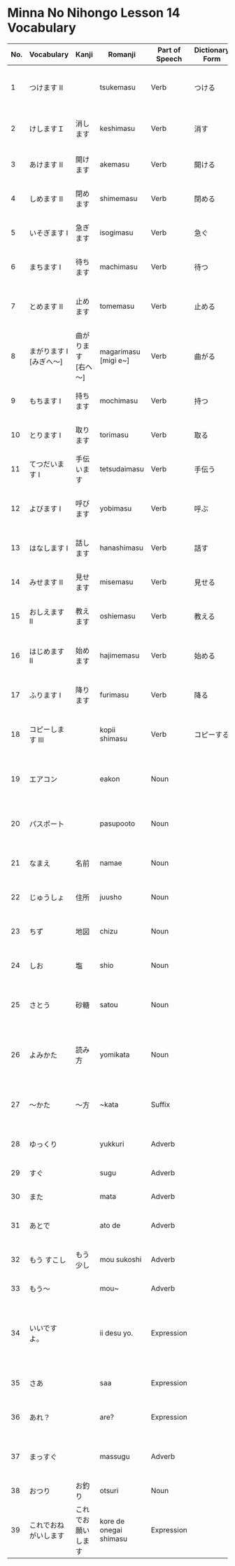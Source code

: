 # Minna No Nihongo Lesson 14 Vocabulary

| No. | Vocabulary              | Kanji               | Romanji                | Part of Speech | Dictionary Form | Meaning                                 | Example                                            |
| --- | ----------------------- | ------------------- | ---------------------- | -------------- | --------------- | --------------------------------------- | -------------------------------------------------- |
| 1   | つけます II             |                     | tsukemasu              | Verb           | つける          | turn on (electricity, air conditioner)  | エアコンをつけてください。                         |
| 2   | けしますＩ              | 消します            | keshimasu              | Verb           | 消す            | turn off (electricity, air conditioner) | 電気をけしてください。                             |
| 3   | あけます II             | 開けます            | akemasu                | Verb           | 開ける          | open (door, window)                     | 窓をあけてもいいですか。                           |
| 4   | しめます II             | 閉めます            | shimemasu              | Verb           | 閉める          | close (door, window)                    | ドアをしめてください。                             |
| 5   | いそぎます I            | 急ぎます            | isogimasu              | Verb           | 急ぐ            | hurry                                   | 駅まで急ぎました。                                 |
| 6   | まちます I              | 待ちます            | machimasu              | Verb           | 待つ            | wait                                    | ここで待ってください。                             |
| 7   | とめます II             | 止めます            | tomemasu               | Verb           | 止める          | stop (ice, umbrella), park (car)        | 車をここに止めてもいいですか。                     |
| 8   | まがります I [みぎへ～] | 曲がります [右へ～] | magarimasu [migi e~]   | Verb           | 曲がる          | turn, turn [right]                      | 次の角で右へ曲がってください。                     |
| 9   | もちます I              | 持ちます            | mochimasu              | Verb           | 持つ            | carry, hold                             | 荷物を持ちましょうか。                             |
| 10  | とります I              | 取ります            | torimasu               | Verb           | 取る            | take (salt)                             | 塩を取ってください。                               |
| 11  | てつだいます I          | 手伝います          | tetsudaimasu           | Verb           | 手伝う          | help (work)                             | 母を手伝います。                                   |
| 12  | よびます I              | 呼びます            | yobimasu               | Verb           | 呼ぶ            | call (taxi, name)                       | タクシーを呼んでください。                         |
| 13  | はなします I            | 話します            | hanashimasu            | Verb           | 話す            | talk                                    | 日本語で話しましょう。                             |
| 14  | みせます II             | 見せます            | misemasu               | Verb           | 見せる          | show                                    | 写真を見せてください。                             |
| 15  | おしえます II           | 教えます            | oshiemasu              | Verb           | 教える          | tell, teach                             | 道を教えてください。                               |
| 16  | はじめます II           | 始めます            | hajimemasu             | Verb           | 始める          | begin                                   | 日本語の勉強を始めました。                         |
| 17  | ふります I              | 降ります            | furimasu               | Verb           | 降る            | fall [rain, snow ~]                     | 雨が降っています。                                 |
| 18  | コピーします III        |                     | kopii shimasu          | Verb           | コピーする      | copy                                    | この書類をコピーしてください。                     |
| 19  | エアコン                |                     | eakon                  | Noun           |                 | air conditioner                         | エアコンをつけましょうか。                         |
| 20  | パスポート              |                     | pasupooto              | Noun           |                 | passport                                | パスポートを見せてください。                       |
| 21  | なまえ                  | 名前                | namae                  | Noun           |                 | name                                    | お名前は何ですか。                                 |
| 22  | じゅうしょ              | 住所                | juusho                 | Noun           |                 | address                                 | 住所を書いてください。                             |
| 23  | ちず                    | 地図                | chizu                  | Noun           |                 | map                                     | 地図を見せてください。                             |
| 24  | しお                    | 塩                  | shio                   | Noun           |                 | salt                                    | 塩を取ってください。                               |
| 25  | さとう                  | 砂糖                | satou                  | Noun           |                 | sugar                                   | コーヒーに砂糖を入れますか。                       |
| 26  | よみかた                | 読み方              | yomikata               | Noun           |                 | reading method                          | この漢字の読み方を教えてください。                 |
| 27  | ～かた                  | ～方                | ~kata                  | Suffix         |                 | way of ~                                | 日本語の話し方を勉強しています。                   |
| 28  | ゆっくり                |                     | yukkuri                | Adverb         |                 | slowly, leisurely, comfortably          | ゆっくり話してください。                           |
| 29  | すぐ                    |                     | sugu                   | Adverb         |                 | immediately, right away                 | すぐ行きます。                                     |
| 30  | また                    |                     | mata                   | Adverb         |                 | again                                   | また明日。                                         |
| 31  | あとで                  |                     | ato de                 | Adverb         |                 | later, afterwards                       | あとで電話します。                                 |
| 32  | もう すこし             | もう 少し           | mou sukoshi            | Adverb         |                 | a little more                           | もう少し時間をください。                           |
| 33  | もう～                  |                     | mou~                   | Adverb         |                 | already ~                               | もう食べました。                                   |
| 34  | いいですよ。            |                     | ii desu yo.            | Expression     |                 | OK, alright                             | 「窓を開けてもいいですか。」「はい、いいですよ。」 |
| 35  | さあ                    |                     | saa                    | Expression     |                 | come on, let's go                       | さあ、行きましょう。                               |
| 36  | あれ？                  |                     | are?                   | Expression     |                 | huh? (expression of surprise)           | あれ？財布がない。                                 |
| 37  | まっすぐ                |                     | massugu                | Adverb         |                 | straight                                | この道をまっすぐ行ってください。                   |
| 38  | おつり                  | お釣り              | otsuri                 | Noun           |                 | change (money)                          | おつりです。                                       |
| 39  | これでおねがいします    | これでお願いします  | kore de onegai shimasu | Expression     |                 | I'll pay with this                      | 「1000円です。」「これでお願いします。」           |
